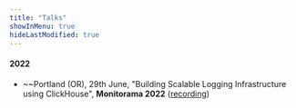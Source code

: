 ```yaml
---
title: "Talks"
showInMenu: true
hideLastModified: true
---
```



#### 2022

* ~~Portland (OR), 29th June, "Building Scalable Logging Infrastructure using ClickHouse", **Monitorama 2022**  ([recording](https://vimeo.com/730379928))

